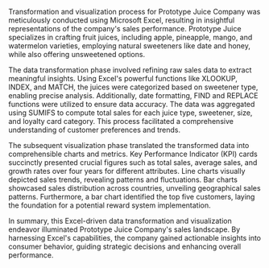 Transformation and visualization process for Prototype Juice Company was meticulously conducted using Microsoft Excel, resulting in insightful representations of the company's sales performance. Prototype Juice specializes in crafting fruit juices, including apple, pineapple, mango, and watermelon varieties, employing natural sweeteners like date and honey, while also offering unsweetened options.

The data transformation phase involved refining raw sales data to extract meaningful insights. Using Excel's powerful functions like XLOOKUP, INDEX, and MATCH, the juices were categorized based on sweetener type, enabling precise analysis. Additionally, date formatting, FIND and REPLACE functions were utilized to ensure data accuracy. The data was aggregated using SUMIFS to compute total sales for each juice type, sweetener, size, and loyalty card category. This process facilitated a comprehensive understanding of customer preferences and trends.

The subsequent visualization phase translated the transformed data into comprehensible charts and metrics. Key Performance Indicator (KPI) cards succinctly presented crucial figures such as total sales, average sales, and growth rates over four years for different attributes. Line charts visually depicted sales trends, revealing patterns and fluctuations. Bar charts showcased sales distribution across countries, unveiling geographical sales patterns. Furthermore, a bar chart identified the top five customers, laying the foundation for a potential reward system implementation.

In summary, this Excel-driven data transformation and visualization endeavor illuminated Prototype Juice Company's sales landscape. By harnessing Excel's capabilities, the company gained actionable insights into consumer behavior, guiding strategic decisions and enhancing overall performance.




